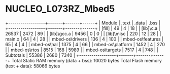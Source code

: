 # NUCLEO_L073RZ_Mbed5

+------------------+-------+-------+------+
| Module           | .text | .data | .bss |
+------------------+-------+-------+------+
| [fill]           |    49 |     4 |   18 |
| [lib]\c.a        | 26537 |  2472 |   89 |
| [lib]\gcc.a      |  9456 |     0 |    0 |
| [lib]\misc       |   220 |    12 |   28 |
| main.o           |    64 |     4 |   28 |
| mbed-os\drivers  |   136 |     4 |  100 |
| mbed-os\features |    65 |     4 |    4 |
| mbed-os\hal      |  1375 |     4 |   66 |
| mbed-os\platform |  1452 |     4 |  270 |
| mbed-os\rtos     |  8515 |   168 | 5989 |
| mbed-os\targets  |  7517 |     4 |  748 |
| Subtotals        | 55386 |  2680 | 7340 |
+------------------+-------+-------+------+
Total Static RAM memory (data + bss): 10020 bytes
Total Flash memory (text + data): 58066 bytes